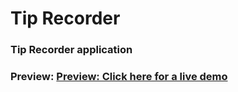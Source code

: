 # Tip Recorder
### Tip Recorder application
### Preview: [Preview: Click here for a live demo](https://kylbutlr.com/tip-recorder/)
